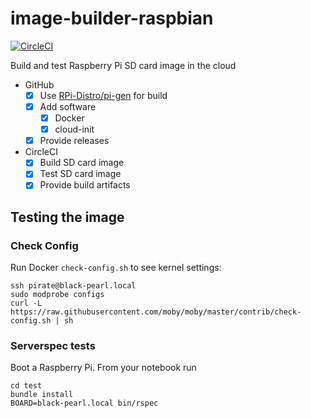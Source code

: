# image-builder-raspbian

[![CircleCI](https://circleci.com/gh/StefanScherer/image-builder-raspbian.svg?style=svg)](https://circleci.com/gh/StefanScherer/image-builder-raspbian)

Build and test Raspberry Pi SD card image in the cloud

* GitHub
  * [x] Use [RPi-Distro/pi-gen](https://github.com/RPi-Distro/pi-gen) for build
  * [x] Add software
    * [x] Docker
    * [x] cloud-init
  * [x] Provide releases
* CircleCI
  * [x] Build SD card image
  * [x] Test SD card image
  * [x] Provide build artifacts

## Testing the image

### Check Config

Run Docker `check-config.sh` to see kernel settings:

```
ssh pirate@black-pearl.local
sudo modprobe configs
curl -L https://raw.githubusercontent.com/moby/moby/master/contrib/check-config.sh | sh
```

### Serverspec tests

Boot a Raspberry Pi. From your notebook run

```
cd test
bundle install
BOARD=black-pearl.local bin/rspec
```
